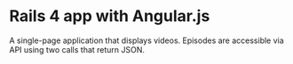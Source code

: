 <h1>Rails 4 app with Angular.js</h1>

A single-page application that displays videos. Episodes are accessible via API using two calls that return JSON. 